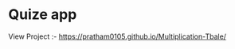 # Quize app

View Project :- https://pratham0105.github.io/Multiplication-Tbale/















































